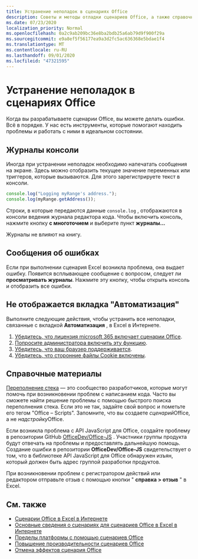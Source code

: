 ```yaml
---
title: Устранение неполадок в сценариях Office
description: Советы и методы отладки сценариев Office, а также справочные ресурсы.
ms.date: 07/23/2020
localization_priority: Normal
ms.openlocfilehash: 0a2c9ab209bc36e8ba2bdb25a6ab79d9f900f29a
ms.sourcegitcommit: e9a8ef5f56177ea9a3d2fc5ac636368e5bdae1f4
ms.translationtype: MT
ms.contentlocale: ru-RU
ms.lasthandoff: 09/01/2020
ms.locfileid: "47321595"
---
```

# <a name="troubleshooting-office-scripts"></a>Устранение неполадок в сценариях Office

Когда вы разрабатываете сценарии Office, вы можете делать ошибки. Всё в порядке. У нас есть инструменты, которые помогают находить проблемы и работать с ними в идеальном состоянии.

## <a name="console-logs"></a>Журналы консоли

Иногда при устранении неполадок необходимо напечатать сообщения на экране. Здесь можно отобразить текущее значение переменных или триггеров, которые вызываются. Для этого зарегистрируете текст в консоли.

```TypeScript
console.log("Logging myRange's address.");
console.log(myRange.getAddress());
```

Строки, в которые передаются данные `console.log` , отображаются в консоли ведения журнала редактора кода. Чтобы включить консоль, нажмите кнопку **с многоточием** и выберите пункт **журналы...**

Журналы не влияют на книгу.

## <a name="error-messages"></a>Сообщения об ошибках

Если при выполнении сценария Excel возникла проблема, она выдает ошибку. Появится всплывающее сообщение с вопросом, следует ли **просматривать журналы**. Нажмите эту кнопку, чтобы открыть консоль и отобразить все ошибки.

## <a name="automate-tab-not-appearing"></a>Не отображается вкладка "Автоматизация"

Выполните следующие действия, чтобы устранить все неполадки, связанные с вкладкой **Автоматизация** , в Excel в Интернете.

1. [Убедитесь, что лицензия microsoft 365 включает сценарии Office](../overview/excel.md#requirements).
1. [Попросите администратора включить эту функцию](/microsoft-365/admin/manage/manage-office-scripts-settings).
1. [Убедитесь, что ваш браузер поддерживается](platform-limits.md#browser-support).
1. [Убедитесь, что сторонние файлы Cookie включены](platform-limits.md#third-party-cookies).

## <a name="help-resources"></a>Справочные материалы

[Переполнение стека](https://stackoverflow.com/questions/tagged/office-scripts) — это сообщество разработчиков, которые могут помочь при возникновении проблем с написанием кода. Часто вы сможете найти решение проблемы с помощью быстрого поиска переполнения стека. Если это не так, задайте свой вопрос и пометьте его тегом "Office – Scripts". Запомните, что вы создаете *сценарий*Office, а не *надстройку*Office.

Если возникла проблема с API JavaScript для Office, создайте проблему в репозитории GitHub [OfficeDev/Office-JS](https://github.com/OfficeDev/office-js) . Участники группы продукта будут отвечать на проблемы и предоставлять дальнейшую помощь. Создание ошибки в репозитории **OfficeDev/Office-JS** свидетельствует о том, что в библиотеке API JavaScript для Office обнаружен изъян, который должен быть адрес группой разработки продуктов.

При возникновении проблем с регистратором действий или редактором отправьте отзыв с помощью кнопки " **справка > отзыв** " в Excel.

## <a name="see-also"></a>См. также

- [Сценарии Office в Excel в Интернете](../overview/excel.md)
- [Основные сведения о сценариях для сценариев Office в Excel в Интернете](../develop/scripting-fundamentals.md)
- [Пределы платформы с помощью сценариев Office](platform-limits.md)
- [Повышение производительности сценариев Office](../develop/web-client-performance.md)
- [Отмена эффектов сценария Office](undo.md)

